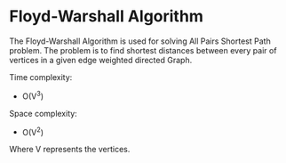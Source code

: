 # Floyd-Warshall Algorithm

<p>The Floyd-Warshall Algorithm is used for solving All Pairs Shortest Path problem. The problem is to find shortest distances between every pair of vertices in a given edge weighted directed Graph. </p>
<p>Time complexity:</p>
<ul>
    <li>O(V<sup>3</sup>)</li>
</ul>
<p>Space complexity:</p>
<ul>
    <li>O(V<sup>2</sup>)</li>
</ul>
<p>Where V represents the vertices.</p>